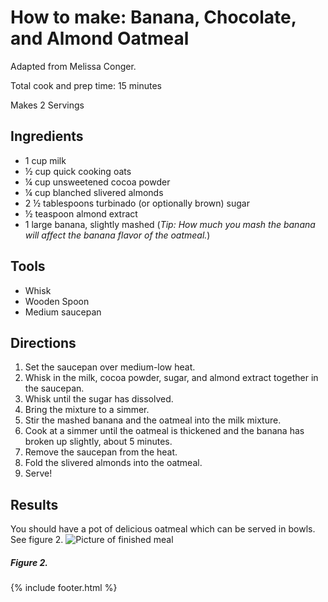 # How to make: Banana, Chocolate, and Almond Oatmeal

Adapted from Melissa Conger.

Total cook and prep time: 15 minutes

Makes 2 Servings

## Ingredients

- 1 cup milk
- ½ cup quick cooking oats
- ¼ cup unsweetened cocoa powder
- ¼ cup blanched slivered almonds
- 2 ½ tablespoons turbinado (or optionally brown) sugar
- ½ teaspoon almond extract
- 1 large banana, slightly mashed (_Tip: How much you mash the banana will affect the banana flavor of the oatmeal._)

## Tools

- Whisk
- Wooden Spoon
- Medium saucepan

## Directions

1. Set the saucepan over medium-low heat.
1. Whisk in the milk, cocoa powder, sugar, and almond extract together in the saucepan.
1. Whisk until the sugar has dissolved.
1. Bring the mixture to a simmer.
1. Stir the mashed banana and the oatmeal into the milk mixture.
1. Cook at a simmer until the oatmeal is thickened and the banana has broken up slightly, about 5 minutes.
1. Remove the saucepan from the heat.
1. Fold the slivered almonds into the oatmeal.
1. Serve!

## Results

You should have a pot of delicious oatmeal which can be served in bowls.
See figure 2.
![Picture of finished meal](/images/media/picture2.jpg)

##### Figure 2.

{% include footer.html %}

